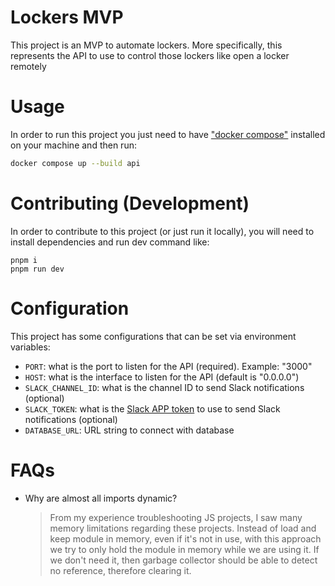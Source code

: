 # Lockers MVP

This project is an MVP to automate lockers.
More specifically, this represents the API to use to control those lockers like open a locker remotely

# Usage

In order to run this project you just need to have ["docker compose"](https://docs.docker.com/compose/install/) installed on your machine and then run:

```sh
docker compose up --build api
```

# Contributing (Development)

In order to contribute to this project (or just run it locally), you will need to install dependencies and run dev command like:

```
pnpm i
pnpm run dev
```

# Configuration

This project has some configurations that can be set via environment variables:

- `PORT`: what is the port to listen for the API (required). Example: "3000"
- `HOST`: what is the interface to listen for the API (default is "0.0.0.0")
- `SLACK_CHANNEL_ID`: what is the channel ID to send Slack notifications (optional)
- `SLACK_TOKEN`: what is the [Slack APP token](https://api.slack.com/tutorials/tracks/getting-a-token) to use to send Slack notifications (optional)
- `DATABASE_URL`: URL string to connect with database

# FAQs

- Why are almost all imports dynamic?
  > From my experience troubleshooting JS projects, I saw many memory limitations regarding these projects.
  > Instead of load and keep module in memory, even if it's not in use, with this approach we try to only hold the module in memory while we are using it. If we don't need it, then garbage collector should be able to detect no reference, therefore clearing it.
